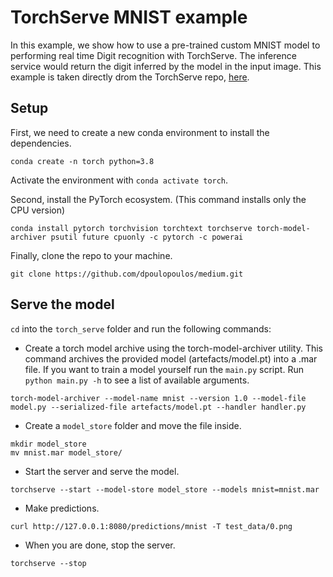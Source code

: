 # TorchServe MNIST example

In this example, we show how to use a pre-trained custom MNIST model to performing real time Digit recognition with TorchServe. The inference service would return the digit inferred by the model in the input image. This example is taken directly drom the TorchServe repo, [here](https://github.com/pytorch/serve/tree/master/examples/image_classifier/mnist).

## Setup

First, we need to create a new conda environment to install the dependencies.

```
conda create -n torch python=3.8
```

Activate the environment with `conda activate torch`.

Second, install the PyTorch ecosystem. (This command installs only the CPU version)

```
conda install pytorch torchvision torchtext torchserve torch-model-archiver psutil future cpuonly -c pytorch -c powerai
```

Finally, clone the repo to your machine.

```
git clone https://github.com/dpoulopoulos/medium.git
```

## Serve the model

`cd` into the `torch_serve` folder and run the following commands:

- Create a torch model archive using the torch-model-archiver utility. This command archives the provided model (artefacts/model.pt) into a .mar file. If you want to train a model yourself run the `main.py` script. Run `python main.py -h` to see a list of available arguments.

```
torch-model-archiver --model-name mnist --version 1.0 --model-file model.py --serialized-file artefacts/model.pt --handler handler.py
```

- Create a `model_store` folder and move the file inside.

```
mkdir model_store
mv mnist.mar model_store/
```
- Start the server and serve the model.

```
torchserve --start --model-store model_store --models mnist=mnist.mar
```

- Make predictions.

```
curl http://127.0.0.1:8080/predictions/mnist -T test_data/0.png
```

- When you are done, stop the server.

```
torchserve --stop
```